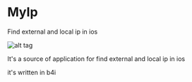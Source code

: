 # MyIp
Find external and local ip in ios

![alt tag](http://up.vbiran.ir/uploads/10552146620316015964_photo_2016-06-18_02-46-05.jpg)


It's a source of application for find external and local ip in ios

it's written in b4i
